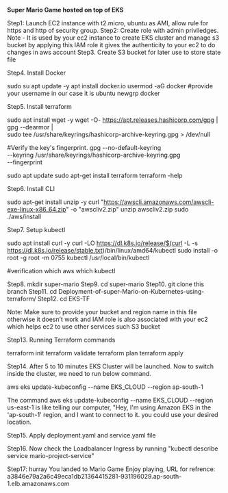 **Super Mario Game hosted on top of EKS**

Step1: Launch EC2 instance with t2.micro, ubuntu as AMI, allow rule for https and http of security group.
Step2: Create role with admin priviledges. Note - It is used by your ec2 instance to create EKS cluster and manage s3 bucket by applying this IAM role it gives the authenticity to your ec2 to do changes in aws account
Step3. Create S3 bucket for later use to store state file

Step4. Install Docker

sudo su
apt update -y
apt install docker.io
usermod -aG docker <USER-Name>    #provide your username in our case it is ubuntu
newgrp docker

Step5. Install terraform

sudo apt install wget -y
wget -O- https://apt.releases.hashicorp.com/gpg | \
gpg --dearmor | \
sudo tee /usr/share/keyrings/hashicorp-archive-keyring.gpg > /dev/null

#Verify the key's fingerprint.
gpg --no-default-keyring \
--keyring /usr/share/keyrings/hashicorp-archive-keyring.gpg \
--fingerprint

sudo apt update
sudo apt-get install terraform
terraform -help

Step6. Install CLI

sudo apt-get install unzip -y
curl "https://awscli.amazonaws.com/awscli-exe-linux-x86_64.zip" -o "awscliv2.zip"
unzip awscliv2.zip
sudo ./aws/install

Step7. Setup kubectl

sudo apt install curl -y
curl -LO https://dl.k8s.io/release/$(curl -L -s https://dl.k8s.io/release/stable.txt)/bin/linux/amd64/kubectl
sudo install -o root -g root -m 0755 kubectl /usr/local/bin/kubectl

#verification
which aws
which kubectl

Step8. mkdir super-mario
Step9. cd super-mario
Step10. git clone this branch
Step11. cd Deployment-of-super-Mario-on-Kubernetes-using-terraform/
Step12. cd EKS-TF

Note: Make sure to provide your bucket and region name in this file otherwise it doesn’t work and IAM role is also associated with your ec2 which helps ec2 to use other services such S3 bucket

Step13. Running Terraform commands

terraform init
terraform validate
terraform plan
terraform apply

Step14. After 5 to 10 minutes EKS Cluster will be launched. Now to switch inside the cluster, we need to run below command.

aws eks update-kubeconfig --name EKS_CLOUD --region ap-south-1

The command aws eks update-kubeconfig --name EKS_CLOUD --region us-east-1 is like telling our computer, "Hey, I'm using Amazon EKS in the 'ap-south-1' region, and I want to connect to it. you could use your desired location.

Step15. Apply deployment.yaml and service.yaml file

Step16. Now check the Loadbalancer Ingress by running "kubectl describe service mario-project-service"

Step17: hurray You landed to Mario Game Enjoy playing, URL for refrence: a3846e79a2a6c49eca1db21364415281-931196029.ap-south-1.elb.amazonaws.com
